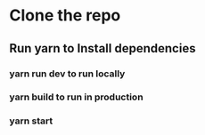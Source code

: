 # Clone the repo
## Run yarn to Install dependencies
### yarn run dev to run locally
### yarn build to run in production
### yarn start
